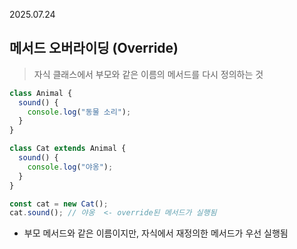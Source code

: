 2025.07.24

## 메서드 오버라이딩 (Override)

>자식 클래스에서 부모와 같은 이름의 메서드를 다시 정의하는 것

```js
class Animal {
  sound() {
    console.log("동물 소리");
  }
}

class Cat extends Animal {
  sound() {
    console.log("야옹");
  }
}

const cat = new Cat();
cat.sound(); // 야옹  <- override된 메서드가 실행됨
```
- 부모 메서드와 같은 이름이지만, 자식에서 재정의한 메서드가 우선 실행됨
